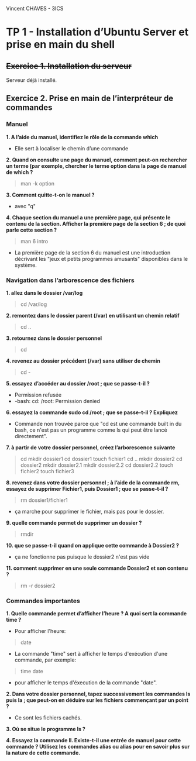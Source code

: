 Vincent CHAVES - 3ICS

# TP 1 - Installation d’Ubuntu Server et prise en main du shell

## ~~Exercice 1. Installation du serveur~~
Serveur déjà installé.

## Exercice 2. Prise en main de l’interpréteur de commandes

### Manuel

**1.	A l’aide du manuel, identifiez le rôle de la commande which**
- Elle sert à localiser le chemin d’une commande

**2. Quand on consulte une page du manuel, comment peut-on rechercher un terme (par exemple, chercher
le terme option dans la page de manuel de which ?**
> man -k option

**3. Comment quitte-t-on le manuel ?**
- avec "q"

**4. Chaque section du manuel a une première page, qui présente le contenu de la section. Afficher la
première page de la section 6 ; de quoi parle cette section ?**
> man 6 intro
- La première page de la section 6 du manuel est une introduction décrivant les "jeux et petits programmes amusants" disponibles dans le système.


### Navigation dans l’arborescence des fichiers

**1. allez dans le dossier /var/log**
> cd /var/log

**2. remontez dans le dossier parent (/var) en utilisant un chemin relatif**
> cd ..

**3. retournez dans le dossier personnel**
> cd

**4. revenez au dossier précédent (/var) sans utiliser de chemin**
> cd -

**5. essayez d’accéder au dossier /root ; que se passe-t-il ?**
- Permission refusée
- -bash: cd: /root: Permission denied

**6. essayez la commande sudo cd /root ; que se passe-t-il ? Expliquez**
- Commande non trouvée parce que "cd est une commande built in du bash, ce n'est pas un programme comme ls qui peut être lancé directement".

**7. à partir de votre dossier personnel, créez l’arborescence suivante**
> cd
> mkdir dossier1
> cd dossier1
> touch fichier1
> cd ..
> mkdir dossier2
> cd dossier2
> mkdir dossier2.1
> mkdir dossier2.2 
> cd dossier2.2
> touch fichier2
> touch fichier3

**8. revenez dans votre dossier personnel ; à l’aide de la commande rm, essayez de supprimer Fichier1, puis
Dossier1 ; que se passe-t-il ?**
> rm dossier1/fichier1
- ça marche pour supprimer le fichier, mais pas pour le dossier.

**9. quelle commande permet de supprimer un dossier ?**
> rmdir

**10. que se passe-t-il quand on applique cette commande à Dossier2 ?**
- ça ne fonctionne pas puisque le dossier2 n'est pas vide

**11. comment supprimer en une seule commande Dossier2 et son contenu ?**
> rm -r dossier2

### Commandes importantes

**1. Quelle commande permet d’afficher l’heure ? A quoi sert la commande time ?**
- Pour afficher l'heure:
> date
- La commande "time" sert à afficher le temps d'exécution d'une commande, par exemple:
> time date 
- pour afficher le temps d'éxecution de la commande "date".

**2. Dans votre dossier personnel, tapez successivement les commandes ls puis la ; que peut-on en déduire
sur les fichiers commençant par un point ?**
- Ce sont les fichiers cachés.

**3. Où se situe le programme ls ?** 

**4. Essayez la commande ll. Existe-t-il une entrée de manuel pour cette commande ? Utilisez les commandes alias ou alias pour en savoir plus sur la nature de cette commande.**

